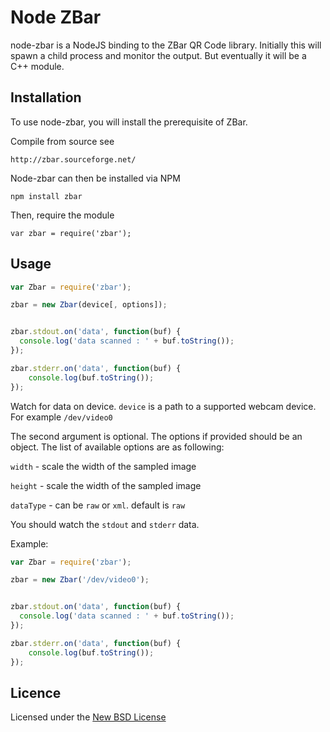 # Node ZBar

node-zbar is a NodeJS binding to the ZBar QR Code library. Initially this will spawn a child process and monitor the output. But eventually it will be a C++ module.

## Installation

To use node-zbar, you will install the prerequisite of ZBar.
    
Compile from source see

    http://zbar.sourceforge.net/
   
Node-zbar can then be installed via NPM

    npm install zbar


Then, require the module

    var zbar = require('zbar');


## Usage
```js
var Zbar = require('zbar');

zbar = new Zbar(device[, options]);


zbar.stdout.on('data', function(buf) {
  console.log('data scanned : ' + buf.toString());                                                                                                      
});

zbar.stderr.on('data', function(buf) {
    console.log(buf.toString());
});
```
    
Watch for data on device. `device` is a path to a supported webcam device. For example `/dev/video0`

The second argument is optional. The options if provided should be an object. The list of available options are as following:

`width` - scale the width of the sampled image

`height` - scale the width of the sampled image

`dataType` - can be `raw` or `xml`. default is `raw`

You should watch the `stdout` and `stderr` data.

Example:
```js
var Zbar = require('zbar');

zbar = new Zbar('/dev/video0');


zbar.stdout.on('data', function(buf) {
  console.log('data scanned : ' + buf.toString());                                                                                                      
});

zbar.stderr.on('data', function(buf) {
    console.log(buf.toString());
});
```

## Licence
Licensed under the [New BSD License](http://opensource.org/licenses/bsd-license.php)
